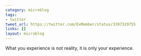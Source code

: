 ```yaml
---
category: microblog
tags:
- twitter
tweet_url: https://twitter.com/ExMember/status/3397329755
links: []
layout: microblog
---
```

What you experience is not reality, it is only your experience.
